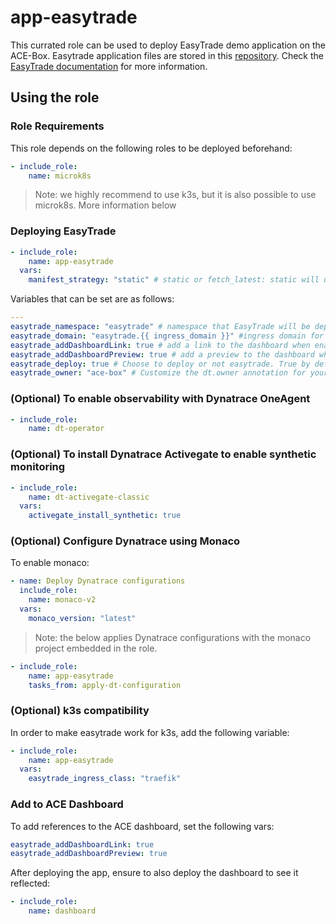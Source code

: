 # app-easytrade

This currated role can be used to deploy EasyTrade demo application on the ACE-Box.
Easytrade application files are stored in this [repository](https://github.com/Dynatrace/easytrade).
Check the [EasyTrade documentation](https://github.com/Dynatrace/easytrade/blob/main/README.md) for more information.

## Using the role

### Role Requirements

This role depends on the following roles to be deployed beforehand:

```yaml
- include_role:
    name: microk8s
```

> Note: we highly recommend to use k3s, but it is also possible to use microk8s. More information below

### Deploying EasyTrade

```yaml
- include_role:
    name: app-easytrade
  vars:
    manifest_strategy: "static" # static or fetch_latest: static will use the static files from the app-easytrade role, dynamic will clone the EasyTrade repository with the latest files. Attention: This would break the existing deployments if the EasyTrade repository is updated.
```

Variables that can be set are as follows:

```yaml
---
easytrade_namespace: "easytrade" # namespace that EasyTrade will be deployed in
easytrade_domain: "easytrade.{{ ingress_domain }}" #ingress domain for regular EasyTrade
easytrade_addDashboardLink: true # add a link to the dashboard when enabled
easytrade_addDashboardPreview: true # add a preview to the dashboard when enabled
easytrade_deploy: true # Choose to deploy or not easytrade. True by default but useful to set it to false when it is combined with gitlab or any other ci/cd, so it's gets deployed from the pipeline
easytrade_owner: "ace-box" # Customize the dt.owner annotation for your lab.
```

### (Optional) To enable observability with Dynatrace OneAgent

```yaml
- include_role:
    name: dt-operator
```

### (Optional) To install Dynatrace Activegate to enable synthetic monitoring

```yaml
- include_role:
    name: dt-activegate-classic
  vars:
    activegate_install_synthetic: true
```

### (Optional) Configure Dynatrace using Monaco

To enable monaco:

```yaml
- name: Deploy Dynatrace configurations
  include_role:
    name: monaco-v2
  vars:
    monaco_version: "latest"
```

> Note: the below applies Dynatrace configurations with the monaco project embedded in the role.

```yaml
- include_role:
    name: app-easytrade
    tasks_from: apply-dt-configuration

```

### (Optional) k3s compatibility

In order to make easytrade work for k3s, add the following variable:

```yaml
- include_role:
    name: app-easytrade
  vars:
    easytrade_ingress_class: "traefik"
```

### Add to ACE Dashboard
To add references to the ACE dashboard, set the following vars:

```yaml
easytrade_addDashboardLink: true
easytrade_addDashboardPreview: true
```

After deploying the app, ensure to also deploy the dashboard to see it reflected:

```yaml
- include_role:
    name: dashboard
```